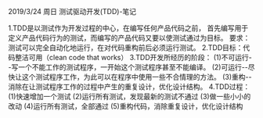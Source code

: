 2019/3/24 周日
测试驱动开发(TDD)-笔记

1.TDD是以测试作为开发过程的中心，在编写任何产品代码之前，
首先编写用于定义产品代码行为的测试，而编写的产品代码又要以使测试通过为目标。
要求：测试可以完全自动化地运行，在对代码重构前后必须运行测试。
2.TDD目标：代码整洁可用（clean code that works）
3.TDD开发所经历的阶段：
	(1)不可运行--写一个不能工作的测试程序，一开始这个测试程序甚至不能编译。
	(2)可运行--尽快让这个测试程序工作，为此可以在程序中使用一些不合情理的方法。
	(3)重构--消除在让测试程序工作的过程中产生的重复设计，优化设计结构。
4.TDD过程：
	(1)快速增加一个测试
	(2)运行所有测试，发现最新的测试不通过
	(3)做一些小小的改动
	(4)运行所有测试，全部通过
	(5)重构代码，消除重复设计，优化设计结构
	